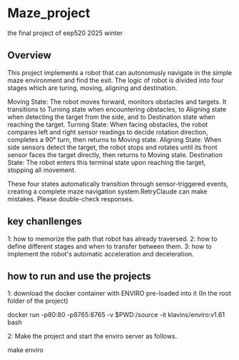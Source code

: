 # Maze_project

the final project of eep520 2025 winter

## Overview

This project implements a robot that can autonomusly navigate in the simple maze environment and find the exit. The logic of robot is divided into four stages which are turing, moving, aligning and destination.

Moving State: The robot moves forward, monitors obstacles and targets. It transitions to Turning state when encountering obstacles, to Aligning state when detecting the target from the side, and to Destination state when reaching the target.
Turning State: When facing obstacles, the robot compares left and right sensor readings to decide rotation direction, completes a 90° turn, then returns to Moving state.
Aligning State: When side sensors detect the target, the robot stops and rotates until its front sensor faces the target directly, then returns to Moving state.
Destination State: The robot enters this terminal state upon reaching the target, stopping all movement.

These four states automatically transition through sensor-triggered events, creating a complete maze navigation system.RetryClaude can make mistakes. Please double-check responses.

## key chanllenges

1: how to memorize the path that robot has already traversed.
2: how to define different stages and when to transfer between them.
3: how to implement the robot's automatic acceleration and deceleration.

## how to run and use the projects

1: download the docker container with ENVIRO pre-loaded into it (In the root folder of the project)

docker run -p80:80 -p8765:8765 -v $PWD:/source -it klavins/enviro:v1.61 bash

2: Make the project and start the enviro server as follows.

make
enviro
